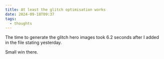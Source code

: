 ```yaml
---
title: At least the glitch optimisation works
date: 2024-09-18T09:37
tags:
  - thoughts
---
```


The time to generate the glitch hero images took 6.2 seconds after I added in the file stating yesterday.

Small win there.
